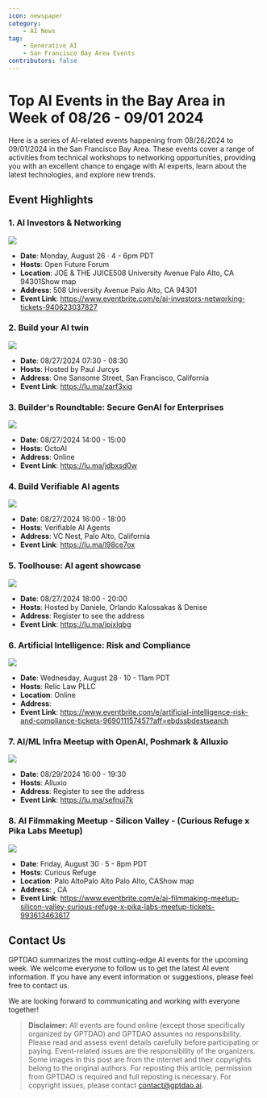 ```yaml
---
icon: newspaper
category:
    - AI News
tag:
    - Generative AI
    - San Francisco Bay Area Events
contributors: false
---
```


# Top AI Events in the Bay Area in Week of 08/26 - 09/01 2024

Here is a series of AI-related events happening from 08/26/2024 to 09/01/2024 in the San Francisco Bay Area. These events cover a range of activities from technical workshops to networking opportunities, providing you with an excellent chance to engage with AI experts, learn about the latest technologies, and explore new trends.

## Event Highlights

### 1. AI Investors & Networking


![](https://cdn.evbuc.com/images/801291129/9806819543/1/original.20240703-194804)

- **Date**: Monday, August 26 · 4 - 6pm PDT
- **Hosts**: Open Future Forum
- **Location**: JOE & THE JUICE508 University Avenue Palo Alto, CA 94301Show map
- **Address**: 508 University Avenue Palo Alto, CA 94301
- **Event Link**: https://www.eventbrite.com/e/ai-investors-networking-tickets-940623037827

### 2. Build your AI twin


![](https://images.lumacdn.com/cdn-cgi/image/format=auto/event-covers/kv/7057e6de-bcd7-40a8-93cf-9e44ba1f9a33)

- **Date**: 08/27/2024 07:30 - 08:30
- **Hosts**: Hosted by Paul Jurcys
- **Address**: One Sansome Street, San Francisco, California
- **Event Link**: https://lu.ma/zarf3xiq

### 3. Builder's Roundtable: Secure GenAI for Enterprises


![](https://images.lumacdn.com/cdn-cgi/image/format=auto/event-covers/pz/531baefe-88db-4d20-9a7f-a1a898e7d464)

- **Date**: 08/27/2024 14:00 - 15:00
- **Hosts**: OctoAI
- **Address**: Online
- **Event Link**: https://lu.ma/jdbxsd0w

### 4. Build Verifiable AI agents


![](https://images.lumacdn.com/cdn-cgi/image/format=auto/event-covers/54/9d8e6958-70b9-4c7f-b8c4-0023a63288c6)

- **Date**: 08/27/2024 16:00 - 18:00
- **Hosts**: Verifiable AI Agents
- **Address**: VC Nest, Palo Alto, California
- **Event Link**: https://lu.ma/l98ce7ox

### 5. Toolhouse: AI agent showcase


![](https://images.lumacdn.com/cdn-cgi/image/format=auto/event-covers/sv/baed6c27-57e6-4df5-94ce-3be4c65ec81a)

- **Date**: 08/27/2024 18:00 - 20:00
- **Hosts**: Hosted by Daniele, Orlando Kalossakas & Denise
- **Address**: Register to see the address
- **Event Link**: https://lu.ma/ipjxlqbg

### 6. Artificial Intelligence: Risk and Compliance


![](https://cdn.evbuc.com/images/818737399/2129851602953/1/original.20240801-154339)

- **Date**: Wednesday, August 28 · 10 - 11am PDT
- **Hosts**: Relic Law PLLC
- **Location**: Online
- **Address**: 
- **Event Link**: https://www.eventbrite.com/e/artificial-intelligence-risk-and-compliance-tickets-969011157457?aff=ebdssbdestsearch

### 7. AI/ML Infra Meetup  with OpenAI, Poshmark & Alluxio


![](https://images.lumacdn.com/cdn-cgi/image/format=auto/event-covers/c9/1abf4024-642c-4f7a-bcf9-c2350636b351)

- **Date**: 08/29/2024 16:00 - 19:30
- **Hosts**: Alluxio
- **Address**: Register to see the address
- **Event Link**: https://lu.ma/sefnuj7k

### 8. AI Filmmaking Meetup - Silicon Valley - (Curious Refuge x Pika Labs Meetup)


![](https://cdn.evbuc.com/images/756006989/1909302219063/1/original.20240430-154002)

- **Date**: Friday, August 30 · 5 - 8pm PDT
- **Hosts**: Curious Refuge
- **Location**: Palo AltoPalo Alto Palo Alto, CAShow map
- **Address**: , CA
- **Event Link**: https://www.eventbrite.com/e/ai-filmmaking-meetup-silicon-valley-curious-refuge-x-pika-labs-meetup-tickets-993613463617


## Contact Us

GPTDAO summarizes the most cutting-edge AI events for the upcoming week. We welcome everyone to follow us to get the latest AI event information. If you have any event information or suggestions, please feel free to contact us.

We are looking forward to communicating and working with everyone together!

>**Disclaimer:** All events are found online (except those specifically organized by GPTDAO) and GPTDAO assumes no responsibility. Please read and assess event details carefully before participating or paying. Event-related issues are the responsibility of the organizers. Some images in this post are from the internet and their copyrights belong to the original authors.
For reposting this article, permission from GPTDAO is required and full reposting is necessary. For copyright issues, please contact contact@gptdao.ai.

<Share colorful />
